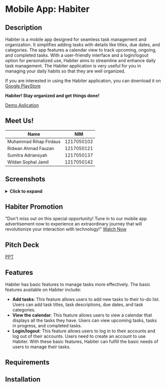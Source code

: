 # Mobile App: Habiter

## Description

Habiter is a mobile app designed for seamless task management and organization. It simplifies adding tasks with details like titles, due dates, and categories. The app features a calendar view to track upcoming, ongoing, and completed tasks. With a user-friendly interface and a login/logout option for personalized use, Habiter aims to streamline and enhance daily task management.
The Habiter application is very useful for you in managing your daily habits so that they are well organized.

If you are interested in using the Habiter application, you can download it on [Google PlayStore](https://play.google.com/store/apps/details?id=uas.pam.habiter)

**Habiter! Stay organized and get things done!**

[Demo Aplication](https://youtu.be/Sf13BIPW-JA)

## Meet Us!
| Name                   | NIM             |
|------------------------|-----------------|
| Muhammad Rihap Firdaus | 1217050102      |
| Ridwan Ahmad Fauzan    | 1217050121      |
| Sumitra Adriansyah     | 1217050137      |
| Wildan Sophal Jamil    | 1217050142      |

## Screenshots

<details>
  <summary><b>Click to expand</b></summary>

### Sign Up Page
  <div align="center">
    <img src="Screenshot/signup.jpg" alt="Sign Up Page" width="300" />
  </div>

### Sign In Page
  <div align="center">
    <img src="Screenshot/Signin.jpg" alt="Sign In Page" width="300" />
  </div>

### Dashboard Page
  <div align="center">
    <img src="Screenshot/home.jpg" alt="Dashboard Page" width="300" />
  </div>

### Add Task Page
  <div align="center">
    <img src="Screenshot/add-task.jpg" alt="Add Task Page" width="300" />
  </div>

### Setting Page
  <div align="center">
    <img src="Screenshot/setting.jpg" alt="Setting Page" width="300" />
  </div>

### Edit Profile Page
  <div align="center">
    <img src="Screenshot/edit-profile.jpg" alt="Edit profile Page" width="300" />
  </div>

### Delete Account Page
  <div align="center">
    <img src="Screenshot/delete-account.jpg" alt="Delete Account Page" width="300" />
  </div>

</details>

## Habiter Promotion
"Don't miss out on this special opportunity! Tune in to our mobile app advertisement now to experience an extraordinary journey that will revolutionize your interaction with technology!"
[Watch Now](https://youtu.be/mCjvuOkcN1k)

## Pitch Deck
[PPT](https://www.canva.com/design/DAF4hnRUuMw/bYrc_ZSmPSgy43ilkcESGw/edit?utm_content=DAF4hnRUuMw&utm_campaign=designshare&utm_medium=link2&utm_source=sharebutton)

## Features
Habiter has basic features to manage tasks more effectively. The basic features available on Habiter include:

- **Add tasks**: This feature allows users to add new tasks to their to-do list. Users can add task titles, task descriptions, due dates, and task categories.
- **View the calendar**: This feature allows users to view a calendar that displays all the tasks they have. Users can view upcoming tasks, tasks in progress, and completed tasks.
- **Login/logout**: This feature allows users to log in to their accounts and log out of their accounts. Users need to create an account to use Habiter.
With these basic features, Habiter can fulfill the basic needs of users to manage their tasks.

## Requirements

## Installation
